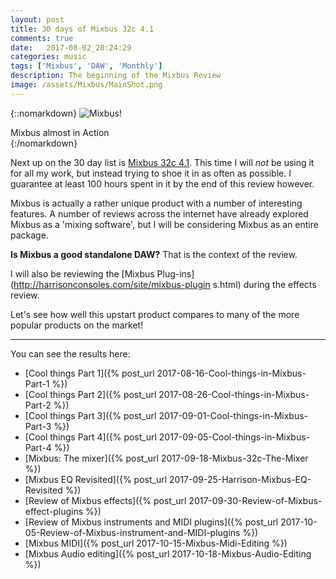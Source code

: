 ```yaml
---
layout: post
title: 30 days of Mixbus 32c 4.1
comments: true
date:   2017-08-02_20:24:29 
categories: music
tags: ['Mixbus', 'DAW', 'Monthly']
description: The beginning of the Mixbus Review
image: /assets/Mixbus/MainShot.png
---
```


{::nomarkdown}
  <img src="/assets/Mixbus/MainShot.png" alt="Mixbus!">
  <div class="image-caption">Mixbus almost in Action</div>
{:/nomarkdown}

Next up on the 30 day list is [Mixbus 32c 4.1](http://harrisonconsoles.com/site/mixbus32c.html). This time I will _not_ be using it for all my work, but instead trying to shoe it in as often as possible. I guarantee at least 100 hours spent in it by the end of this review however.

Mixbus is actually a rather unique product with a number of interesting features. A number of reviews across the internet have already explored Mixbus as a 'mixing software', but I will be considering Mixbus as an entire package.

**Is Mixbus a good standalone DAW?** That is the context of the review.

I will also be reviewing the [Mixbus Plug-ins](http://harrisonconsoles.com/site/mixbus-plugin
s.html) during the effects review.

Let's see how well this upstart product compares to many of the more popular products on the market!

---

You can see the results here:

* [Cool things Part 1]({% post_url 2017-08-16-Cool-things-in-Mixbus-Part-1 %})
* [Cool things Part 2]({% post_url 2017-08-26-Cool-things-in-Mixbus-Part-2 %})
* [Cool things Part 3]({% post_url 2017-09-01-Cool-things-in-Mixbus-Part-3 %})
* [Cool things Part 4]({% post_url 2017-09-05-Cool-things-in-Mixbus-Part-4 %})
* [Mixbus: The mixer]({% post_url 2017-09-18-Mixbus-32c-The-Mixer %})
* [Mixbus EQ Revisited]({% post_url 2017-09-25-Harrison-Mixbus-EQ-Revisited %})
* [Review of Mixbus effects]({% post_url 2017-09-30-Review-of-Mixbus-effect-plugins %})
* [Review of Mixbus instruments and MIDI plugins]({% post_url 2017-10-05-Review-of-Mixbus-instrument-and-MIDI-plugins %})
* [Mixbus MIDI]({% post_url 2017-10-15-Mixbus-Midi-Editing %})
* [Mixbus Audio editing]({% post_url 2017-10-18-Mixbus-Audio-Editing %})
